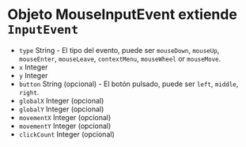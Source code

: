 # Objeto MouseInputEvent extiende `InputEvent`

* `type` String - El tipo del evento, puede ser `mouseDown`, `mouseUp`, `mouseEnter`, `mouseLeave`, `contextMenu`, `mouseWheel` or `mouseMove`.
* `x` Integer
* `y` Integer
* `button` String (opcional) - El botón pulsado, puede ser `left`, `middle`, `right`.
* `globalX` Integer (opcional)
* `globalY` Integer (opcional)
* `movementX` Integer (opcional)
* `movementY` Integer (opcional)
* `clickCount` Integer (opcional)
